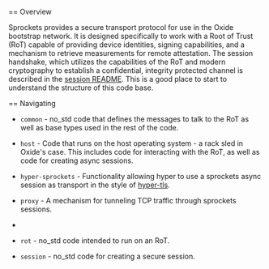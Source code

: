 == Overview

Sprockets provides a secure transport protocol for use in the Oxide bootstrap network. It is
designed specifically to work with a Root of Trust (RoT) capable of providing device identities, signing
capabilities, and a mechanism to retrieve measurements for remote attestation. The session
handshake, which utilizes the capabilities of the RoT and modern cryptography to establish a
confidential, integrity protected channel is described in the [session
README](https://github.com/oxidecomputer/sprockets/tree/main/session). This is a good place to start
to understand the structure of this code base.

== Navigating

*  `common` - no_std code that defines the messages to talk to the RoT as well as base types used in the rest of the
code.

* `host` - Code that runs on the host operating system - a rack sled in Oxide's case. This includes
code for interacting with the RoT, as well as code for creating async sessions.

* `hyper-sprockets` - Functionality allowing hyper to use a sprockets async session as transport in
the style of [hyper-tls](https://github.com/hyperium/hyper-tls).

* `proxy` - A mechanism for tunneling TCP traffic through sprockets sessions.
*
* `rot` - no_std code intended to run on an RoT.

* `session` - no_std code for creating a secure session.
